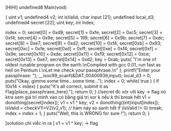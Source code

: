 [HIHI]
undefined8 Main(void)

{
  uint v1;
  undefined4 v2;
  int isValid;
  char input [21];
  undefined local_d3;
  undefined4 secret [22];
  uint key;
  int index;
  
  index = 0;
  secret[0] = 0xd9;
  secret[1] = 0xfe;
  secret[2] = 0xc5;
  secret[3] = 0xf4;
  secret[4] = 0x9e;
  secret[5] = 199;
  secret[6] = 0x9b;
  secret[7] = 0xdc;
  secret[8] = 0xe7;
  secret[9] = 0xd2;
  secret[10] = 0xf4;
  secret[0xb] = 0x93;
  secret[0xc] = 0xfe;
  secret[0xd] = 0xff;
  secret[0xe] = 0xf4;
  secret[0xf] = 0x9e;
  secret[0x10] = 0xde;
  secret[0x11] = 0xf9;
  secret[0x12] = 0xce;
  secret[0x13] = 0xe7;
  secret[0x14] = 0xd2;
  key = 0xab;
  puts(
      "I\'m one of oldest runable program on the earth.\nCompiled with gcc 0.01, run fast as hell on  Pentium I.\nLet me check your passphrase.\n"
      );
  printf("Enter your passphrase: ");
  __isoc99_scanf(&DAT_00400936,input);
  local_d3 = 0;
  puts("Okay, gimme some time...some time...");
  index = 0;
  while( true ) {
    if (0x14 < index) {
      puts("It\'s all correct, submit it as Flag{place_passphrase_here}.");
      return 0;
    }
    //secret đc xỏr với key -> flag nó ktra sem giá trị mình vào có bằng giá trị xor k nếu k thì break hết 
    v1 = donothing(secret[index]);
    v1 = v1 ^ key;
    v2 = donothing((int)input[index]);
    isValid = checkV1!=V2(v2,v1); // hàm này so sanh hết 
    if (isValid != 0) break;
    index = index + 1;
  }
  puts("Well, this is WRONG for sure !");
  return 0;
}

[solution chỉ viễc in ra ]   v1 = v1 ^ key; -> flag 